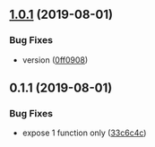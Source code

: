 ## [1.0.1](https://github.com/softwaregroup-bg/ut-merge/compare/v0.1.1...v1.0.1) (2019-08-01)


### Bug Fixes

* version ([0ff0908](https://github.com/softwaregroup-bg/ut-merge/commit/0ff0908))



## 0.1.1 (2019-08-01)


### Bug Fixes

* expose 1 function only ([33c6c4c](https://github.com/softwaregroup-bg/ut-merge/commit/33c6c4c))



